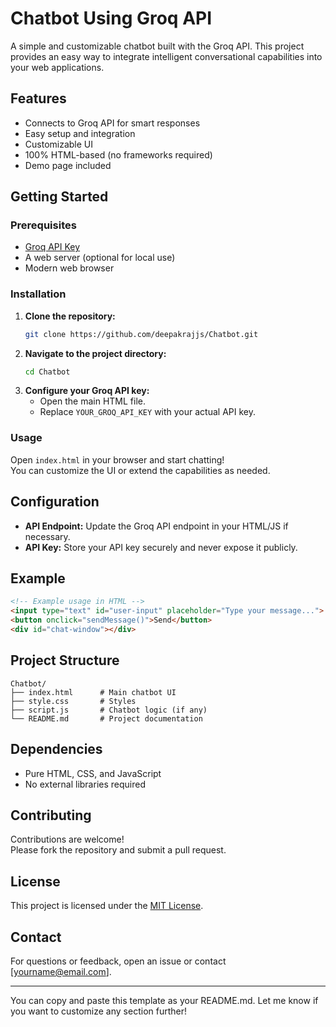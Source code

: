 

# Chatbot Using Groq API

A simple and customizable chatbot built with the Groq API. This project provides an easy way to integrate intelligent conversational capabilities into your web applications.

## Features

- Connects to Groq API for smart responses
- Easy setup and integration
- Customizable UI
- 100% HTML-based (no frameworks required)
- Demo page included

## Getting Started

### Prerequisites

- [Groq API Key](https://groq.com/)
- A web server (optional for local use)
- Modern web browser

### Installation

1. **Clone the repository:**
   ```bash
   git clone https://github.com/deepakrajjs/Chatbot.git
   ```
2. **Navigate to the project directory:**
   ```bash
   cd Chatbot
   ```
3. **Configure your Groq API key:**
   - Open the main HTML file.
   - Replace `YOUR_GROQ_API_KEY` with your actual API key.

### Usage

Open `index.html` in your browser and start chatting!  
You can customize the UI or extend the capabilities as needed.

## Configuration

- **API Endpoint:** Update the Groq API endpoint in your HTML/JS if necessary.
- **API Key:** Store your API key securely and never expose it publicly.

## Example

```html
<!-- Example usage in HTML -->
<input type="text" id="user-input" placeholder="Type your message...">
<button onclick="sendMessage()">Send</button>
<div id="chat-window"></div>
```

## Project Structure

```
Chatbot/
├── index.html      # Main chatbot UI
├── style.css       # Styles
├── script.js       # Chatbot logic (if any)
└── README.md       # Project documentation
```

## Dependencies

- Pure HTML, CSS, and JavaScript
- No external libraries required

## Contributing

Contributions are welcome!  
Please fork the repository and submit a pull request.

## License

This project is licensed under the [MIT License](LICENSE).

## Contact

For questions or feedback, open an issue or contact [yourname@email.com].

---

You can copy and paste this template as your README.md. Let me know if you want to customize any section further!
